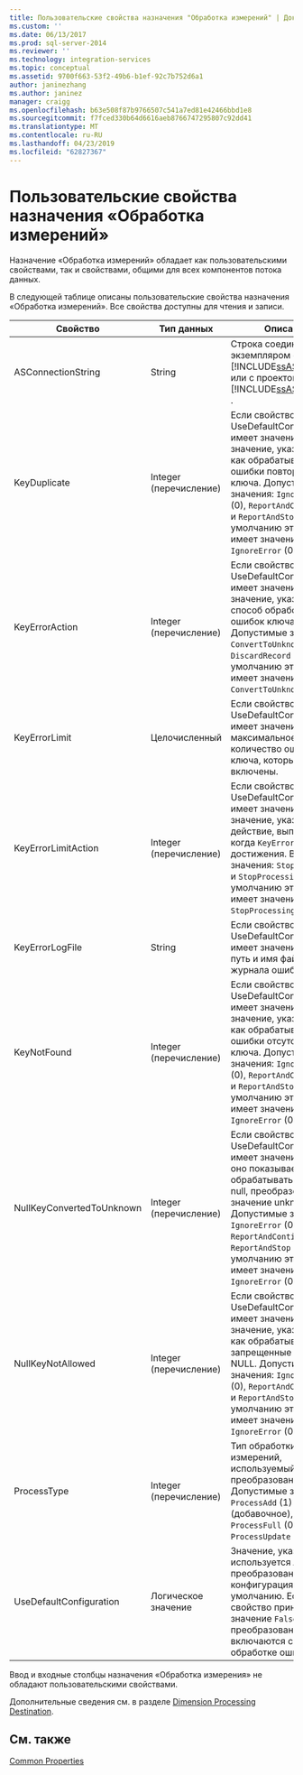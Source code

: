 ```yaml
---
title: Пользовательские свойства назначения "Обработка измерений" | Документы Майкрософт
ms.custom: ''
ms.date: 06/13/2017
ms.prod: sql-server-2014
ms.reviewer: ''
ms.technology: integration-services
ms.topic: conceptual
ms.assetid: 9700f663-53f2-49b6-b1ef-92c7b752d6a1
author: janinezhang
ms.author: janinez
manager: craigg
ms.openlocfilehash: b63e508f87b9766507c541a7ed81e42466bbd1e8
ms.sourcegitcommit: f7fced330b64d6616aeb8766747295807c92dd41
ms.translationtype: MT
ms.contentlocale: ru-RU
ms.lasthandoff: 04/23/2019
ms.locfileid: "62827367"
---
```

# <a name="dimension-processing-destination-custom-properies"></a>Пользовательские свойства назначения «Обработка измерений»
  Назначение «Обработка измерений» обладает как пользовательскими свойствами, так и свойствами, общими для всех компонентов потока данных.  
  
 В следующей таблице описаны пользовательские свойства назначения «Обработка измерений». Все свойства доступны для чтения и записи.  
  
|Свойство|Тип данных|Описание|  
|--------------|---------------|-----------------|  
|ASConnectionString|String|Строка соединения с экземпляром служб [!INCLUDE[ssASnoversion](../../includes/ssasnoversion-md.md)] или с проектом служб [!INCLUDE[ssASnoversion](../../includes/ssasnoversion-md.md)] .|  
|KeyDuplicate|Integer (перечисление)|Если свойство UseDefaultConfiguration имеет значение `False`, значение, указывающее, как обрабатывать ошибки повторения ключа. Допустимые значения: `IgnoreError` (0), `ReportAndContinue` (1) и `ReportAndStop` (2). По умолчанию это свойство имеет значение `IgnoreError` (0).|  
|KeyErrorAction|Integer (перечисление)|Если свойство UseDefaultConfiguration имеет значение `False`, значение, указывающее способ обработки ошибок ключа. Допустимые значения — `ConvertToUnknown` (0) и `DiscardRecord` (1). По умолчанию это свойство имеет значение `ConvertToUnknown` (0).|  
|KeyErrorLimit|Целочисленный|Если свойство UseDefaultConfiguration имеет значение `False`, максимальное количество ошибок ключа, которые включены.|  
|KeyErrorLimitAction|Integer (перечисление)|Если свойство UseDefaultConfiguration имеет значение `False`, значение, указывающее действие, выполняемое, когда `KeyErrorLimit` достижения. Возможные значения: `StopLogging` (1) и `StopProcessing` (0). По умолчанию это свойство имеет значение `StopProcessing` (0).|  
|KeyErrorLogFile|String|Если свойство UseDefaultConfiguration имеет значение `False`, путь и имя файла журнала ошибок.|  
|KeyNotFound|Integer (перечисление)|Если свойство UseDefaultConfiguration имеет значение `False`, значение, указывающее, как обрабатывать ошибки отсутствующего ключа. Допустимые значения: `IgnoreError` (0), `ReportAndContinue` (1) и `ReportAndStop` (2). По умолчанию это свойство имеет значение `IgnoreError` (0).|  
|NullKeyConvertedToUnknown|Integer (перечисление)|Если свойство UseDefaultConfiguration имеет значение `False`, оно показывает, как обрабатывать ключи null, преобразованные в значение unknown. Допустимые значения: `IgnoreError` (0), `ReportAndContinue` (1) и `ReportAndStop` (2). По умолчанию это свойство имеет значение `IgnoreError` (0).|  
|NullKeyNotAllowed|Integer (перечисление)|Если свойство UseDefaultConfiguration имеет значение `False`, значение, указывающее, как обрабатывать запрещенные значения NULL. Допустимые значения: `IgnoreError` (0), `ReportAndContinue` (1) и `ReportAndStop` (2). По умолчанию это свойство имеет значение `IgnoreError` (0).|  
|ProcessType|Integer (перечисление)|Тип обработки измерений, используемый преобразованием. Допустимые значения — `ProcessAdd` (1) (добавочное), `ProcessFull` (0) и `ProcessUpdate` (2).|  
|UseDefaultConfiguration|Логическое значение|Значение, указывающее, используется ли преобразованием конфигурация ошибок по умолчанию. Если это свойство принимает значение `False`, в преобразование включаются сведения об обработке ошибок.|  
  
 Ввод и входные столбцы назначения «Обработка измерения» не обладают пользовательскими свойствами.  
  
 Дополнительные сведения см. в разделе [Dimension Processing Destination](dimension-processing-destination.md).  
  
## <a name="see-also"></a>См. также  
 [Common Properties](../common-properties.md)  
  
  

